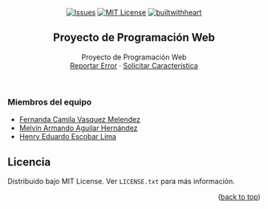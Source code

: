 <div id="top"></div>

<div align="center">

  [![Issues][issues-shield]][issues-url]
  [![MIT License][license-shield]][license-url]
  [![builtwithheart](https://img.shields.io/badge/Build%20with-%E2%99%A5-red?style=for-the-badge)]()
 
  
  <h2 align="center">Proyecto de Programación Web</h2>
  <p align="center">
    Proyecto de Programación Web
    <br />
    <a href="https://github.com/Programacion-Web-02-2022/proyecto-grupo-de-trabajo-27-los-fullstack/issues">Reportar Error</a>
    ·
    <a href="https://github.com/Programacion-Web-02-2022/proyecto-grupo-de-trabajo-27-los-fullstack/issues">Solicitar Característica</a>
  </p>
</div>

<br />

<!-- TEAM -->
### Miembros del equipo
* [Fernanda Camila Vasquez Melendez](https://github.com/cam-vasquez)
* [Melvin Armando Aguilar Hernández](https://github.com/MelvinAguilar)
* [Henry Eduardo Escobar Lima](https://github.com/HenryLima07)


<!-- LICENSE -->
## Licencia

Distribuido bajo MIT License. Ver `LICENSE.txt` para más información.

<p align="right">(<a href="#top">back to top</a>)</p>


<!-- MARKDOWN LINKS & IMAGES -->
[issues-shield]: https://img.shields.io/badge/Report%20an-Issue-important.svg?style=for-the-badge
[issues-url]: https://github.com/Programacion-Web-02-2022/proyecto-grupo-de-trabajo-27-los-fullstack/issues
[license-shield]: https://img.shields.io/badge/License%20-MIT-57b9d3.svg?style=for-the-badge
[license-url]: https://github.com/Programacion-Web-02-2022/proyecto-grupo-de-trabajo-27-los-fullstack/blob/main/LICENSE

